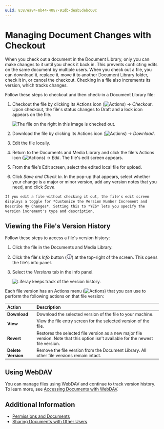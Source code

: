 ```yaml
---
uuid: 8387ea84-8b44-4087-91db-deab5debc60c
---
```

# Managing Document Changes with Checkout

When you check out a document in the Document Library, only you can make changes to it until you check it back in. This prevents conflicting edits on the same document by multiple users. When you check out a file, you can download it, replace it, move it to another Document Library folder, check it in, or cancel the checkout. Checking in a file also increments its version, which tracks changes.

Follow these steps to checkout and then check-in a Document Library file:

1. Checkout the file by clicking its Actions icon (![Actions](../../../../images/icon-actions.png)) &rarr; *Checkout*. Upon checkout, the file's status changes to Draft and a lock icon appears on the file.

    ![The file on the right in this image is checked out.](./managing-document-changes-with-checkout/images/01.png)

2. Download the file by clicking its Actions icon (![Actions](../../../../images/icon-actions.png)) &rarr; *Download*.
3. Edit the file locally.
4. Return to the Documents and Media Library and click the file's Actions icon (![Actions](../../../../images/icon-actions.png)) &rarr; *Edit*. The file's edit screen appears.
5. From the file's Edit screen, select the edited local file for upload.
6. Click *Save and Check In*. In the pop-up that appears, select whether your change is a major or minor version, add any version notes that you need, and click *Save*.

```{tip}
If you edit a file without checking it out, the file's edit screen displays a toggle for *Customize the Version Number Increment and Describe My Changes*. Setting this to *YES* lets you specify the version increment's type and description.
```

## Viewing the File's Version History

Follow these steps to access a file's version history:

1. Click the file in the Documents and Media Library.
1. Click the file's *Info* button (![**i**](../../../../images/icon-information.png)) at the top-right of the screen. This opens the file's info panel.
1. Select the *Versions* tab in the info panel.

    ![Liferay keeps track of the version history.](./managing-document-changes-with-checkout/images/02.png)

Each file version has an Actions menu (![Actions](../../../../images/icon-actions.png)) that you can use to perform the following actions on that file version:

| Action | Description |
| :--- | :--- |
| **Download** | Download the selected version of the file to your machine. |
| **View** | View the file entry screen for the selected version of the file. |
| **Revert** | Restores the selected file version as a new major file version. Note that this option isn't available for the newest file version. |
| **Delete Version** | Remove the file version from the Document Library. All other file versions remain intact. |

## Using WebDAV

You can manage files using WebDAV and continue to track version history. To learn more, see [Accessing Documents with WebDAV](../accessing-documents-with-webdav.md).

## Additional Information

* [Permissions and Documents](./permissions-and-documents.md)
* [Sharing Documents with Other Users](./sharing-documents-with-other-users.md)
